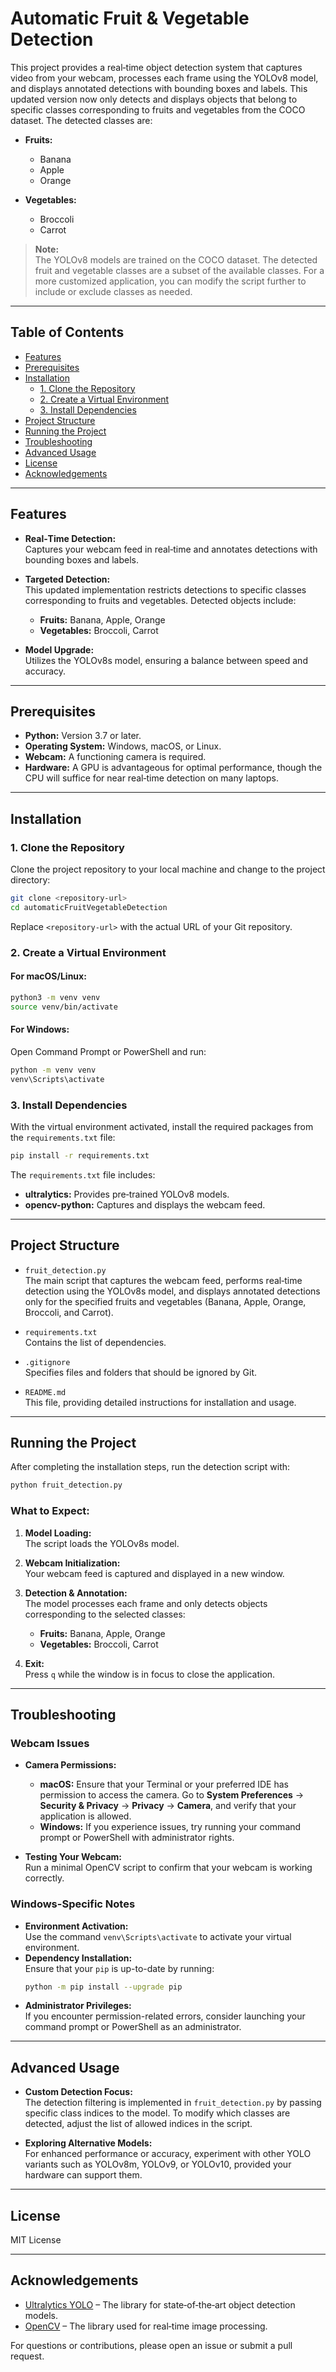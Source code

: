 # Automatic Fruit & Vegetable Detection

This project provides a real‑time object detection system that captures video from your webcam, processes each frame using the YOLOv8 model, and displays annotated detections with bounding boxes and labels. This updated version now only detects and displays objects that belong to specific classes corresponding to fruits and vegetables from the COCO dataset. The detected classes are:

- **Fruits:**
  - Banana
  - Apple
  - Orange
  
- **Vegetables:**
  - Broccoli
  - Carrot

> **Note:**  
> The YOLOv8 models are trained on the COCO dataset. The detected fruit and vegetable classes are a subset of the available classes. For a more customized application, you can modify the script further to include or exclude classes as needed.

---

## Table of Contents

- [Features](#features)
- [Prerequisites](#prerequisites)
- [Installation](#installation)
  - [1. Clone the Repository](#1-clone-the-repository)
  - [2. Create a Virtual Environment](#2-create-a-virtual-environment)
  - [3. Install Dependencies](#3-install-dependencies)
- [Project Structure](#project-structure)
- [Running the Project](#running-the-project)
- [Troubleshooting](#troubleshooting)
- [Advanced Usage](#advanced-usage)
- [License](#license)
- [Acknowledgements](#acknowledgements)

---

## Features

- **Real‑Time Detection:**  
  Captures your webcam feed in real‑time and annotates detections with bounding boxes and labels.

- **Targeted Detection:**  
  This updated implementation restricts detections to specific classes corresponding to fruits and vegetables. Detected objects include:
  - **Fruits:** Banana, Apple, Orange
  - **Vegetables:** Broccoli, Carrot

- **Model Upgrade:**  
  Utilizes the YOLOv8s model, ensuring a balance between speed and accuracy.

---

## Prerequisites

- **Python:** Version 3.7 or later.
- **Operating System:** Windows, macOS, or Linux.
- **Webcam:** A functioning camera is required.
- **Hardware:** A GPU is advantageous for optimal performance, though the CPU will suffice for near real‑time detection on many laptops.

---

## Installation

### 1. Clone the Repository

Clone the project repository to your local machine and change to the project directory:

```bash
git clone <repository-url>
cd automaticFruitVegetableDetection
```

Replace `<repository-url>` with the actual URL of your Git repository.

### 2. Create a Virtual Environment

#### For macOS/Linux:

```bash
python3 -m venv venv
source venv/bin/activate
```

#### For Windows:

Open Command Prompt or PowerShell and run:

```bash
python -m venv venv
venv\Scripts\activate
```

### 3. Install Dependencies

With the virtual environment activated, install the required packages from the `requirements.txt` file:

```bash
pip install -r requirements.txt
```

The `requirements.txt` file includes:
- **ultralytics:** Provides pre‑trained YOLOv8 models.
- **opencv-python:** Captures and displays the webcam feed.

---

## Project Structure

- `fruit_detection.py`  
  The main script that captures the webcam feed, performs real‑time detection using the YOLOv8s model, and displays annotated detections only for the specified fruits and vegetables (Banana, Apple, Orange, Broccoli, and Carrot).

- `requirements.txt`  
  Contains the list of dependencies.

- `.gitignore`  
  Specifies files and folders that should be ignored by Git.

- `README.md`  
  This file, providing detailed instructions for installation and usage.

---

## Running the Project

After completing the installation steps, run the detection script with:

```bash
python fruit_detection.py
```

### What to Expect:

1. **Model Loading:**  
   The script loads the YOLOv8s model.

2. **Webcam Initialization:**  
   Your webcam feed is captured and displayed in a new window.

3. **Detection & Annotation:**  
   The model processes each frame and only detects objects corresponding to the selected classes:
   - **Fruits:** Banana, Apple, Orange
   - **Vegetables:** Broccoli, Carrot
   
4. **Exit:**  
   Press `q` while the window is in focus to close the application.

---

## Troubleshooting

### Webcam Issues

- **Camera Permissions:**  
  - **macOS:** Ensure that your Terminal or your preferred IDE has permission to access the camera. Go to **System Preferences** → **Security & Privacy** → **Privacy** → **Camera**, and verify that your application is allowed.
  - **Windows:** If you experience issues, try running your command prompt or PowerShell with administrator rights.

- **Testing Your Webcam:**  
  Run a minimal OpenCV script to confirm that your webcam is working correctly.

### Windows-Specific Notes

- **Environment Activation:**  
  Use the command `venv\Scripts\activate` to activate your virtual environment.
- **Dependency Installation:**  
  Ensure that your `pip` is up-to-date by running:
  ```bash
  python -m pip install --upgrade pip
  ```
- **Administrator Privileges:**  
  If you encounter permission-related errors, consider launching your command prompt or PowerShell as an administrator.

---

## Advanced Usage

- **Custom Detection Focus:**  
  The detection filtering is implemented in `fruit_detection.py` by passing specific class indices to the model. To modify which classes are detected, adjust the list of allowed indices in the script.

- **Exploring Alternative Models:**  
  For enhanced performance or accuracy, experiment with other YOLO variants such as YOLOv8m, YOLOv9, or YOLOv10, provided your hardware can support them.

---

## License

MIT License

---

## Acknowledgements

- [Ultralytics YOLO](https://github.com/ultralytics/ultralytics) – The library for state‑of‑the‑art object detection models.
- [OpenCV](https://opencv.org/) – The library used for real‑time image processing.

For questions or contributions, please open an issue or submit a pull request.